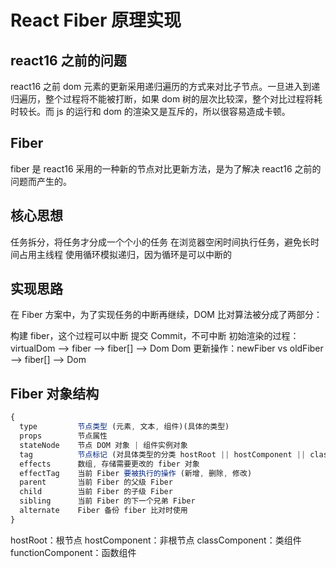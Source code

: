 # React Fiber 原理实现

## react16 之前的问题

react16 之前 dom 元素的更新采用递归遍历的方式来对比子节点。一旦进入到递归遍历，整个过程将不能被打断，如果 dom 树的层次比较深，整个对比过程将耗时较长。而 js 的运行和 dom 的渲染又是互斥的，所以很容易造成卡顿。

## Fiber

fiber 是 react16 采用的一种新的节点对比更新方法，是为了解决 react16 之前的问题而产生的。

## 核心思想

任务拆分，将任务才分成一个个小的任务
在浏览器空闲时间执行任务，避免长时间占用主线程
使用循环模拟递归，因为循环是可以中断的

## 实现思路

在 Fiber 方案中，为了实现任务的中断再继续，DOM 比对算法被分成了两部分：

构建 fiber，这个过程可以中断
提交 Commit，不可中断
初始渲染的过程：virtualDom --> fiber --> fiber[] --> Dom
Dom 更新操作：newFiber vs oldFiber --> fiber[] --> Dom

## Fiber 对象结构

```js
{
  type         节点类型 (元素, 文本, 组件)(具体的类型)
  props        节点属性
  stateNode    节点 DOM 对象 | 组件实例对象
  tag          节点标记 (对具体类型的分类 hostRoot || hostComponent || classComponent || functionComponent)
  effects      数组, 存储需要更改的 fiber 对象
  effectTag    当前 Fiber 要被执行的操作 (新增, 删除, 修改)
  parent       当前 Fiber 的父级 Fiber
  child        当前 Fiber 的子级 Fiber
  sibling      当前 Fiber 的下一个兄弟 Fiber
  alternate    Fiber 备份 fiber 比对时使用
}
```

hostRoot：根节点
hostComponent：非根节点
classComponent：类组件
functionComponent：函数组件
